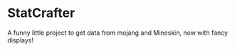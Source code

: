 # StatCrafter
A funny little project to get data from mojang and Mineskin, now with fancy displays!
